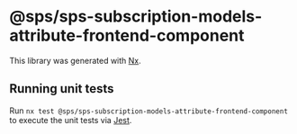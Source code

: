 # @sps/sps-subscription-models-attribute-frontend-component

This library was generated with [Nx](https://nx.dev).

## Running unit tests

Run `nx test @sps/sps-subscription-models-attribute-frontend-component` to execute the unit tests via [Jest](https://jestjs.io).
